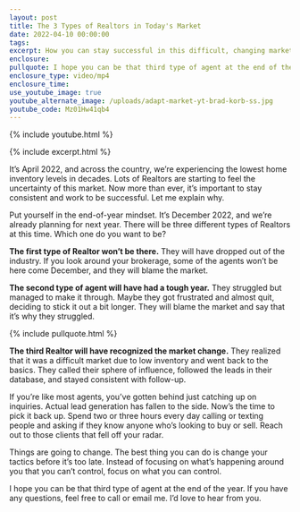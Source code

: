 ```yaml
---
layout: post
title: The 3 Types of Realtors in Today's Market
date: 2022-04-10 00:00:00
tags:
excerpt: How you can stay successful in this difficult, changing market.
enclosure:
pullquote: I hope you can be that third type of agent at the end of the year.
enclosure_type: video/mp4
enclosure_time:
use_youtube_image: true
youtube_alternate_image: /uploads/adapt-market-yt-brad-korb-ss.jpg
youtube_code: Mz01Hw41qb4
---
```

{% include youtube.html %}

{% include excerpt.html %}

It’s April 2022, and across the country, we’re experiencing the lowest home inventory levels in decades. Lots of Realtors are starting to feel the uncertainty of this market. Now more than ever, it’s important to stay consistent and work to be successful. Let me explain why.

Put yourself in the end-of-year mindset. It’s December 2022, and we’re already planning for next year. There will be three different types of Realtors at this time. Which one do you want to be?

**The first type of Realtor won’t be there.** They will have dropped out of the industry. If you look around your brokerage, some of the agents won’t be here come December, and they will blame the market.&nbsp;

**The second type of agent will have had a tough year.** They struggled but managed to make it through. Maybe they got frustrated and almost quit, deciding to stick it out a bit longer. They will blame the market and say that it’s why they struggled.

{% include pullquote.html %}

**The third Realtor will have recognized the market change.** They realized that it was a difficult market due to low inventory and went back to the basics. They called their sphere of influence, followed the leads in their database, and stayed consistent with follow-up.&nbsp;

If you’re like most agents, you’ve gotten behind just catching up on inquiries. Actual lead generation has fallen to the side. Now’s the time to pick it back up. Spend two or three hours every day calling or texting people and asking if they know anyone who’s looking to buy or sell. Reach out to those clients that fell off your radar.

Things are going to change. The best thing you can do is change your tactics before it’s too late. Instead of focusing on what’s happening around you that you can’t control, focus on what you can control.

I hope you can be that third type of agent at the end of the year. If you have any questions, feel free to call or email me. I’d love to hear from you.
